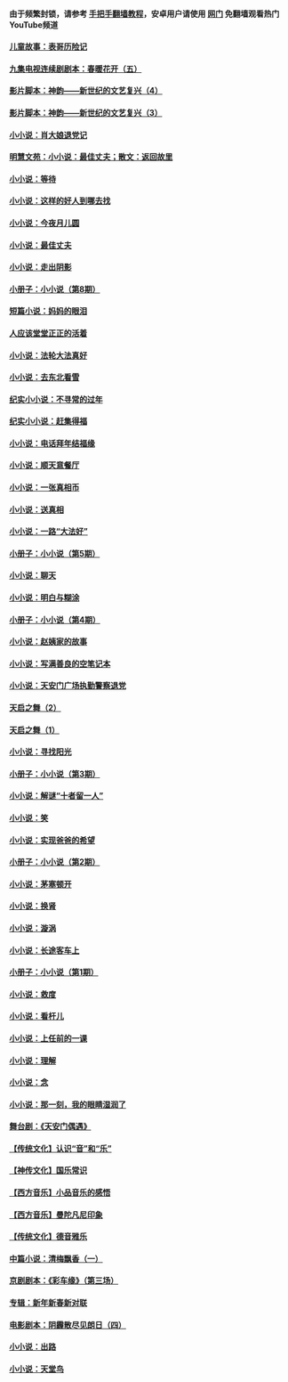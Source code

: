 #### 由于频繁封锁，请参考 [手把手翻墙教程](https://github.com/gfw-breaker/guides/wiki/)，安卓用户请使用 [网门](https://github.com/gfw-breaker/nogfw/blob/master/dl.md?t=05100901) 免翻墙观看热门YouTube频道 

#### [儿童故事：表哥历险记](../pages/328/383535.md?t=05100901) 

#### [九集电视连续剧剧本：春暖花开（五）](../pages/328/275919.md?t=05100901) 

#### [影片脚本：神韵——新世纪的文艺复兴（4）](../pages/328/266089.md?t=05100901) 

#### [影片脚本：神韵——新世纪的文艺复兴（3）](../pages/328/266087.md?t=05100901) 

#### [小小说：肖大娘退党记](../pages/328/239807.md?t=05100901) 

#### [明慧文苑：小小说：最佳丈夫；散文：返回故里](../pages/328/3439.md?t=05100901) 

#### [小小说：等待](../pages/328/223927.md?t=05100901) 

#### [小小说：这样的好人到哪去找](../pages/328/209396.md?t=05100901) 

#### [小小说：今夜月儿圆](../pages/328/193588.md?t=05100901) 

#### [小小说：最佳丈夫](../pages/328/190938.md?t=05100901) 

#### [小小说：走出阴影](../pages/328/190744.md?t=05100901) 

#### [小册子：小小说（第8期）](../pages/328/188202.md?t=05100901) 

#### [短篇小说：妈妈的眼泪](../pages/328/187712.md?t=05100901) 

#### [人应该堂堂正正的活着](../pages/328/182430.md?t=05100901) 

#### [小小说：法轮大法真好](../pages/328/174669.md?t=05100901) 

#### [小小说：去东北看雪](../pages/328/173882.md?t=05100901) 

#### [纪实小小说：不寻常的过年](../pages/328/173187.md?t=05100901) 

#### [纪实小小说：赶集得福](../pages/328/172652.md?t=05100901) 

#### [小小说：电话拜年结福缘](../pages/328/172533.md?t=05100901) 

#### [小小说：顺天意餐厅](../pages/328/170182.md?t=05100901) 

#### [小小说：一张真相币](../pages/328/169410.md?t=05100901) 

#### [小小说：送真相](../pages/328/166713.md?t=05100901) 

#### [小小说：一路“大法好”](../pages/328/162016.md?t=05100901) 

#### [小册子：小小说（第5期）](../pages/328/161131.md?t=05100901) 

#### [小小说：聊天](../pages/328/159640.md?t=05100901) 

#### [小小说：明白与糊涂](../pages/328/158101.md?t=05100901) 

#### [小册子：小小说（第4期）](../pages/328/158006.md?t=05100901) 

#### [小小说：赵姨家的故事](../pages/328/157843.md?t=05100901) 

#### [小小说：写满善良的空笔记本](../pages/328/157382.md?t=05100901) 

#### [小小说：天安门广场执勤警察退党](../pages/328/156982.md?t=05100901) 

#### [天启之舞（2）](../pages/328/153440.md?t=05100901) 

#### [天启之舞（1）](../pages/328/153439.md?t=05100901) 

#### [小小说：寻找阳光](../pages/328/153065.md?t=05100901) 

#### [小册子：小小说（第3期）](../pages/328/151715.md?t=05100901) 

#### [小小说：解谜“十者留一人”](../pages/328/148967.md?t=05100901) 

#### [小小说：笑](../pages/328/148905.md?t=05100901) 

#### [小小说：实现爸爸的希望](../pages/328/148096.md?t=05100901) 

#### [小册子：小小说（第2期）](../pages/328/147214.md?t=05100901) 

#### [小小说：茅塞顿开](../pages/328/147030.md?t=05100901) 

#### [小小说：换肾](../pages/328/146770.md?t=05100901) 

#### [小小说：漩涡](../pages/328/146683.md?t=05100901) 

#### [小小说：长途客车上](../pages/328/145076.md?t=05100901) 

#### [小册子：小小说（第1期）](../pages/328/143963.md?t=05100901) 

#### [小小说：救度](../pages/328/143927.md?t=05100901) 

#### [小小说：看杆儿](../pages/328/142137.md?t=05100901) 

#### [小小说：上任前的一课](../pages/328/140808.md?t=05100901) 

#### [小小说：理解](../pages/328/140476.md?t=05100901) 

#### [小小说：念](../pages/328/139513.md?t=05100901) 

#### [小小说：那一刻，我的眼睛湿润了](../pages/328/138476.md?t=05100901) 

#### [舞台剧：《天安门偶遇》](../pages/328/117155.md?t=05100901) 

#### [【传统文化】认识“音”和“乐”](../pages/328/108667.md?t=05100901) 

#### [【神传文化】国乐常识](../pages/328/104225.md?t=05100901) 

#### [【西方音乐】小品音乐的感悟](../pages/328/102924.md?t=05100901) 

#### [【西方音乐】曼陀凡尼印象](../pages/328/102922.md?t=05100901) 

#### [【传统文化】德音雅乐](../pages/328/102923.md?t=05100901) 

#### [中篇小说：清梅飘香（一）](../pages/328/101058.md?t=05100901) 

#### [京剧剧本：《彩车缘》（第三场）](../pages/328/96434.md?t=05100901) 

#### [专辑：新年新春新对联](../pages/328/94991.md?t=05100901) 

#### [电影剧本：阴霾散尽见朗日（四）](../pages/328/87081.md?t=05100901) 

#### [小小说：出路](../pages/328/84848.md?t=05100901) 

#### [小小说：天堂鸟](../pages/328/83084.md?t=05100901) 

